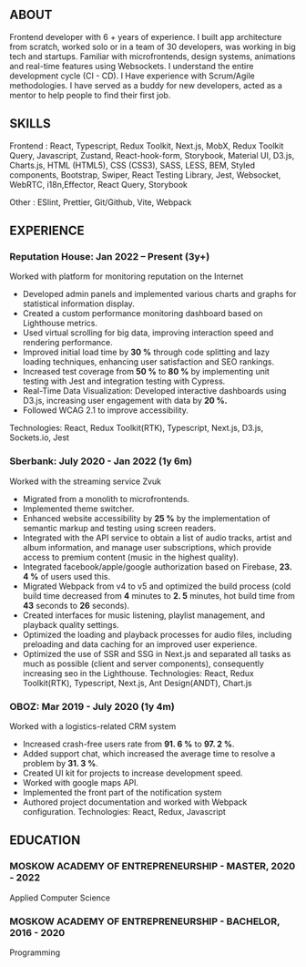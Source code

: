 ## ABOUT


Frontend developer with 6 + years of experience. I built app architecture from scratch,
worked solo or in a team of 30 developers, was working in big tech and startups. Familiar
with microfrontends, design systems, animations and real-time features using
Websockets. I understand the entire development cycle (CI - CD). I Have experience with
Scrum/Agile methodologies. I have served as a buddy for new developers, acted as a
mentor to help people to find their first job.

## SKILLS


Frontend : React, Typescript, Redux Toolkit, Next.js, MobX, Redux Toolkit Query, Javascript,
Zustand, React-hook-form, Storybook, Material UI, D3.js, Charts.js, HTML (HTML5), CSS
(CSS3), SASS, LESS, BEM, Styled components, Bootstrap, Swiper, React Testing Library, Jest, Websocket, WebRTC, i18n,Effector, React Query, Storybook

Other : ESlint, Prettier, Git/Github, Vite, Webpack



## EXPERIENCE

###  Reputation House: Jan 2022 – Present (3y+)


Worked with platform for monitoring reputation on the Internet
- Developed admin panels and implemented various charts and graphs for statistical
information display.
- Created a custom performance monitoring dashboard based on Lighthouse metrics.
- Used virtual scrolling for big data, improving interaction speed and rendering
performance.
- Improved initial load time by **30 %** through code splitting and lazy loading techniques,
enhancing user satisfaction and SEO rankings.
- Increased test coverage from **50 %** to **80 %** by implementing unit testing with Jest and
integration testing with Cypress.
- Real-Time Data Visualization: Developed interactive dashboards using D3.js, increasing
user engagement with data by **20 %.**
- Followed WCAG 2.1 to improve accessibility.

Technologies: React, Redux Toolkit(RTK), Typescript, Next.js, D3.js, Sockets.io, Jest

### Sberbank: July 2020 - Jan 2022 (1y 6m)

Worked with the streaming service Zvuk

- Migrated from a monolith to microfrontends.
- Implemented theme switcher.
- Enhanced website accessibility by **25 %** by the implementation of semantic markup and
testing using screen readers.
- Integrated with the API service to obtain a list of audio tracks, artist and album
information, and manage user subscriptions, which provide access to premium content
(music in the highest quality).
- Integrated facebook/apple/google authorization based on Firebase, **23. 4 %** of users used
this.
- Migrated Webpack from v4 to v5 and optimized the build process (cold build time
decreased from **4** minutes to **2. 5** minutes, hot build time from **43** seconds to **26** seconds).
- Created interfaces for music listening, playlist management, and playback quality
settings.
- Optimized the loading and playback processes for audio files, including preloading and
data caching for an improved user experience.
- Optimized the use of SSR and SSG in Next.js and separated all tasks as much as possible
(client and server components), consequently increasing seo in the Lighthouse.
Technologies: React, Redux Toolkit(RTK), Typescript, Next.js, Ant Design(ANDT), Chart.js


### OBOZ: Mar 2019 - July 2020 (1y 4m)


Worked with a logistics-related CRM system

- Increased crash-free users rate from **91. 6 %** to **97. 2 %**.
- Added support chat, which increased the average time to resolve a problem by **31. 3 %**.
- Created UI kit for projects to increase development speed.
- Worked with google maps API.
- Implemented the front part of the notification system
- Authored project documentation and worked with Webpack configuration.
Technologies: React, Redux, Javascript

## EDUCATION

### MOSKOW ACADEMY OF ENTREPRENEURSHIP - MASTER, 2020 - 2022


Applied Computer Science

### MOSKOW ACADEMY OF ENTREPRENEURSHIP - BACHELOR, 2016 - 2020


Programming
